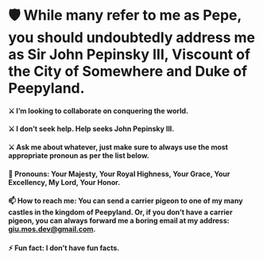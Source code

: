 # 🛡️ While many refer to me as Pepe, you should undoubtedly address me as Sir John Pepinsky III, Viscount of the City of Somewhere and Duke of Peepyland.

  
#### ⚔️ I’m looking to collaborate on conquering the world.
  
#### ⚔️ I don’t seek help. Help seeks John Pepinsky III.
  
#### ⚔️ Ask me about whatever, just make sure to always use the most appropriate pronoun as per the list below.

#### 👑 Pronouns: Your Majesty, Your Royal Highness, Your Grace, Your Excellency, My Lord, Your Honor.

#### 📫 How to reach me: You can send a carrier pigeon to one of my many castles in the kingdom of Peepyland. Or, if you don’t have a carrier pigeon, you can always forward me a boring email at my address: giu.mos.dev@gmail.com.

#### ⚡ Fun fact: I don’t have fun facts.

